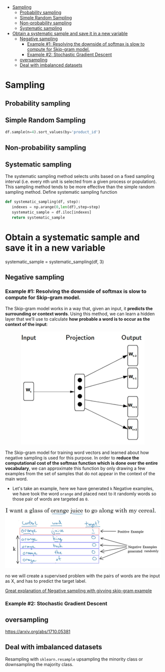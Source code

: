 <!--ts-->
   * [Sampling](#sampling)
      * [Probability sampling](#probability-sampling)
      * [Simple Random Sampling](#simple-random-sampling)
      * [Non-probability sampling](#non-probability-sampling)
      * [Systematic sampling](#systematic-sampling)
   * [Obtain a systematic sample and save it in a new variable](#obtain-a-systematic-sample-and-save-it-in-a-new-variable)
      * [Negative sampling](#negative-sampling)
         * [Example #1: Resolving the downside of softmax is slow to compute for Skip-gram model.](#example-1-resolving-the-downside-of-softmax-is-slow-to-compute-for-skip-gram-model)
         * [Example #2: Stochastic Gradient Descent](#example-2-stochastic-gradient-descent)
      * [oversampling](#oversampling)
      * [Deal with imbalanced datasets](#deal-with-imbalanced-datasets)

<!-- Added by: gil_diy, at: Mon 07 Mar 2022 10:48:35 IST -->

<!--te-->

# Sampling

## Probability sampling

## Simple Random Sampling

```python
df.sample(n=4).sort_values(by='product_id')
```

## Non-probability sampling


## Systematic sampling

The systematic sampling method selects units based on a fixed sampling interval (i.e. every nth unit is selected from a given process or population). This sampling method tends to be more effective than the simple random sampling method.
Define systematic sampling function

```python
def systematic_sampling(df, step):
   indexes = np.arange(0,len(df),step=step)
   systematic_sample = df.iloc[indexes]
   return systematic_sample
``` 
# Obtain a systematic sample and save it in a new variable
systematic_sample = systematic_sampling(df, 3)

## Negative sampling

### Example #1: Resolving the downside of softmax is slow to compute for Skip-gram model. 

The Skip-gram model works in a way that, given an input, it **predicts the surrounding or context words**. Using this method, we can learn a hidden layer that we’ll use to calculate **how probable a word is to occur as the context of the input**:

<p align="center">
  <img width="400" src="images/nlp/skipgram.jpg" title="Look into the image">
</p>

The Skip-gram model for training word vectors and learned about how negative sampling is used for this purpose. 
In order to **reduce the computational cost of the softmax function which is done over the entire vocabulary**, we can approximate this function by only drawing a few examples from the set of samples that do not appear in the context of the main word.

* Let's take an example, here we have generated `k` Negative examples,
we have took the word `orange` and placed next to it randomly words
so those pair of words are targeted as `0`.

<p align="center">
  <img width="700" src="images/sampling/negative_sampling.jpg" title="Look into the image">
</p>

no we will create a supervised problem with the pairs of words are the input as X, 
and has to predict the target label.

[Great explanation of Negative sampling with givving skip-gram example](https://youtu.be/vYTihV-9XWE)

### Example #2: Stochastic Gradient Descent




## oversampling 
 https://arxiv.org/abs/1710.05381


 ## Deal with imbalanced datasets

 Resampling with `sklearn.resample` upsampling the minority class or downsampling the majority class.
